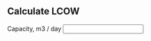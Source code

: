 ## Calculate LCOW
Capacity, m3 / day
<input type="text" name="capacity" label="Capacity, m3 / day" data-o-value="1000">
